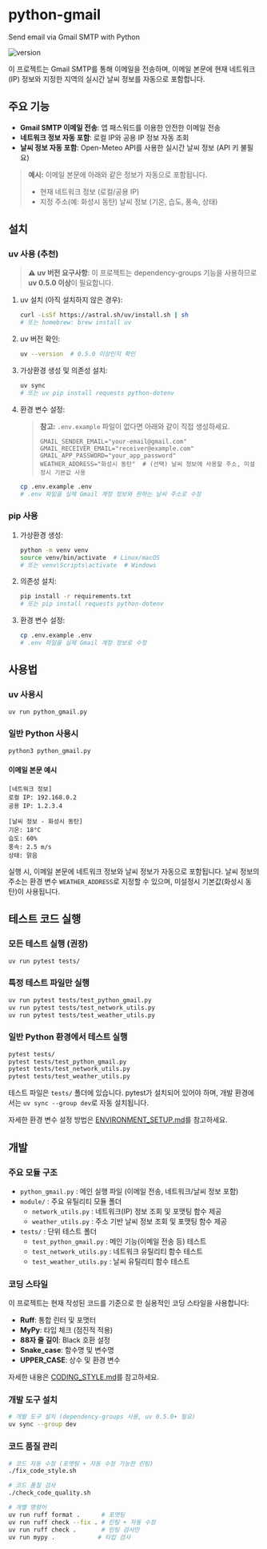 # python-gmail
Send email via Gmail SMTP with Python


![version](https://img.shields.io/badge/version-0.2.1-blue)

이 프로젝트는 Gmail SMTP를 통해 이메일을 전송하며, 이메일 본문에 현재 네트워크(IP) 정보와 지정한 지역의 실시간 날씨 정보를 자동으로 포함합니다.

## 주요 기능

- **Gmail SMTP 이메일 전송**: 앱 패스워드를 이용한 안전한 이메일 전송
- **네트워크 정보 자동 포함**: 로컬 IP와 공용 IP 정보 자동 조회
- **날씨 정보 자동 포함**: Open-Meteo API를 사용한 실시간 날씨 정보 (API 키 불필요)

> **예시:**
> 이메일 본문에 아래와 같은 정보가 자동으로 포함됩니다.
> - 현재 네트워크 정보 (로컬/공용 IP)
> - 지정 주소(예: 화성시 동탄) 날씨 정보 (기온, 습도, 풍속, 상태)

## 설치

### uv 사용 (추천)

> **⚠️ uv 버전 요구사항**: 이 프로젝트는 dependency-groups 기능을 사용하므로 **uv 0.5.0 이상**이 필요합니다.

1. uv 설치 (아직 설치하지 않은 경우):
   ```bash
   curl -LsSf https://astral.sh/uv/install.sh | sh
   # 또는 homebrew: brew install uv
   ```

2. uv 버전 확인:
   ```bash
   uv --version  # 0.5.0 이상인지 확인
   ```

3. 가상환경 생성 및 의존성 설치:
   ```bash
   uv sync
   # 또는 uv pip install requests python-dotenv
   ```

4. 환경 변수 설정:
   > **참고:** `.env.example` 파일이 없다면 아래와 같이 직접 생성하세요.
   > ```env
   > GMAIL_SENDER_EMAIL="your-email@gmail.com"
   > GMAIL_RECEIVER_EMAIL="receiver@example.com"
   > GMAIL_APP_PASSWORD="your_app_password"
   > WEATHER_ADDRESS="화성시 동탄"  # (선택) 날씨 정보에 사용할 주소, 미설정시 기본값 사용
   > ```
   ```bash
   cp .env.example .env
   # .env 파일을 실제 Gmail 계정 정보와 원하는 날씨 주소로 수정
   ```

### pip 사용

1. 가상환경 생성:
   ```bash
   python -m venv venv
   source venv/bin/activate  # Linux/macOS
   # 또는 venv\Scripts\activate  # Windows
   ```

2. 의존성 설치:
   ```bash
   pip install -r requirements.txt
   # 또는 pip install requests python-dotenv
   ```

3. 환경 변수 설정:
   ```bash
   cp .env.example .env
   # .env 파일을 실제 Gmail 계정 정보로 수정
   ```

## 사용법

### uv 사용시
```bash
uv run python_gmail.py
```

### 일반 Python 사용시
```bash
python3 python_gmail.py
```

#### 이메일 본문 예시
```
[네트워크 정보]
로컬 IP: 192.168.0.2
공용 IP: 1.2.3.4

[날씨 정보 - 화성시 동탄]
기온: 18°C
습도: 60%
풍속: 2.5 m/s
상태: 맑음
```

실행 시, 이메일 본문에 네트워크 정보와 날씨 정보가 자동으로 포함됩니다.
날씨 정보의 주소는 환경 변수 `WEATHER_ADDRESS`로 지정할 수 있으며, 미설정시 기본값(화성시 동탄)이 사용됩니다.


## 테스트 코드 실행

### 모든 테스트 실행 (권장)
```bash
uv run pytest tests/
```

### 특정 테스트 파일만 실행
```bash
uv run pytest tests/test_python_gmail.py
uv run pytest tests/test_network_utils.py
uv run pytest tests/test_weather_utils.py
```

### 일반 Python 환경에서 테스트 실행
```bash
pytest tests/
pytest tests/test_python_gmail.py
pytest tests/test_network_utils.py
pytest tests/test_weather_utils.py
```

테스트 파일은 `tests/` 폴더에 있습니다. pytest가 설치되어 있어야 하며, 개발 환경에서는 `uv sync --group dev`로 자동 설치됩니다.

자세한 환경 변수 설정 방법은 [ENVIRONMENT_SETUP.md](ENVIRONMENT_SETUP.md)를 참고하세요.

## 개발


### 주요 모듈 구조

- `python_gmail.py` : 메인 실행 파일 (이메일 전송, 네트워크/날씨 정보 포함)
- `module/` : 주요 유틸리티 모듈 폴더
   - `network_utils.py` : 네트워크(IP) 정보 조회 및 포맷팅 함수 제공
   - `weather_utils.py` : 주소 기반 날씨 정보 조회 및 포맷팅 함수 제공
- `tests/` : 단위 테스트 폴더
   - `test_python_gmail.py` : 메인 기능(이메일 전송 등) 테스트
   - `test_network_utils.py` : 네트워크 유틸리티 함수 테스트
   - `test_weather_utils.py` : 날씨 유틸리티 함수 테스트

### 코딩 스타일

이 프로젝트는 현재 작성된 코드를 기준으로 한 실용적인 코딩 스타일을 사용합니다:

- **Ruff**: 통합 린터 및 포맷터
- **MyPy**: 타입 체크 (점진적 적용)
- **88자 줄 길이**: Black 호환 설정
- **Snake_case**: 함수명 및 변수명
- **UPPER_CASE**: 상수 및 환경 변수

자세한 내용은 [CODING_STYLE.md](CODING_STYLE.md)를 참고하세요.

### 개발 도구 설치

```bash
# 개발 도구 설치 (dependency-groups 사용, uv 0.5.0+ 필요)
uv sync --group dev
```

### 코드 품질 관리

```bash
# 코드 자동 수정 (포맷팅 + 자동 수정 가능한 린팅)
./fix_code_style.sh

# 코드 품질 검사
./check_code_quality.sh

# 개별 명령어
uv run ruff format .      # 포맷팅
uv run ruff check --fix . # 린팅 + 자동 수정
uv run ruff check .       # 린팅 검사만
uv run mypy .            # 타입 검사
```
